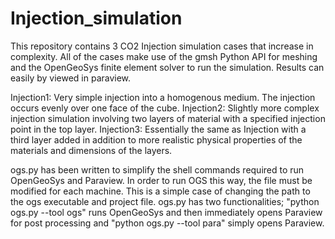 # Injection_simulation
This repository contains 3 CO2 Injection simulation cases that increase in complexity. All of the cases make use of the gmsh Python API for meshing and the OpenGeoSys finite element solver to run the simulation. Results can easily by viewed in paraview.

Injection1: Very simple injection into a homogenous medium. The injection occurs evenly over one face of the cube.
Injection2: Slightly more complex injection simulation involving two layers of material with a specified injection point in the top layer.
Injection3: Essentially the same as Injection with a third layer added in addition to more realistic physical properties of the materials and dimensions of the layers.

ogs.py has been written to simplify the shell commands required to run OpenGeoSys and Paraview. In order to run OGS this way, the file must be modified for each machine. This is a simple
case of changing the path to the ogs executable and project file. ogs.py has two functionalities; "python ogs.py --tool ogs" runs OpenGeoSys and then immediately opens Paraview for
post processing and "python ogs.py --tool para" simply opens Paraview.
